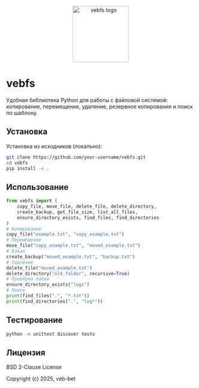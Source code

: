 <p align="center">
  <img src="https://github.com/veb-bet/vebfs/raw/ff362f8f30d1a9debc566ff5ed54a5bcca221b43/docs/bat_image.png" alt="vebfs logo" width="150"/>
</p>

# vebfs
Удобная библиотека Python для работы с файловой системой: копирование, перемещение, удаление, резервное копирование и поиск по шаблону.


## Установка

Установка из исходников (локально):

```bash
git clone https://github.com/your-username/vebfs.git
cd vebfs
pip install -e .
```

## Использование
```python
from vebfs import (
    copy_file, move_file, delete_file, delete_directory,
    create_backup, get_file_size, list_all_files,
    ensure_directory_exists, find_files, find_directories
)
# Копирование
copy_file("example.txt", "copy_example.txt")
# Перемещение
move_file("copy_example.txt", "moved_example.txt")
# Бэкап
create_backup("moved_example.txt", "backup.txt")
# Удаление
delete_file("moved_example.txt")
delete_directory("old_folder", recursive=True)
# Проверка папки
ensure_directory_exists("logs")
# Поиск
print(find_files(".", "*.txt"))
print(find_directories(".", "log*"))
```

## Тестирование
```bash
python -m unittest discover tests
```

## Лицензия
BSD 2-Clause License

Copyright (c) 2025, veb-bet
